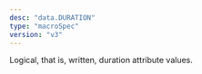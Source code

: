 ```yaml
---
desc: "data.DURATION"
type: "macroSpec"
version: "v3"
---
```


Logical, that is, written, duration attribute values.